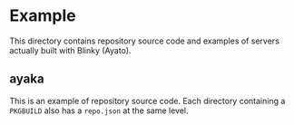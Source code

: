 # Example

This directory contains repository source code and examples of servers actually
built with Blinky (Ayato).

## ayaka

This is an example of repository source code. Each directory containing a `PKGBUILD`
also has a `repo.json` at the same level.
